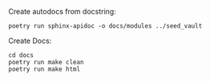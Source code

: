 Create autodocs from docstring:

`poetry run sphinx-apidoc -o docs/modules ../seed_vault`

Create Docs:

```
cd docs
poetry run make clean
poetry run make html
```
